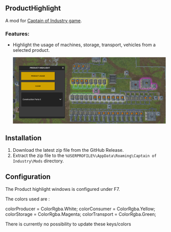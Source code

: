 ## ProductHighlight

A mod for [Captain of Industry game](https://www.captain-of-industry.com/).

### Features:

	
- Highlight the usage of machines, storage, transport, vehicles from a selected product.
	
	<img src="./images/ProductUsage.png" width="auto">


## Installation

1. Download the latest zip file from the GitHub Release.
2. Extract the zip file to the `%USERPROFILE%\AppData\Roaming\Captain of Industry\Mods` directory.

## Configuration

The Product highlight windows is configured under F7.

The colors used are : 


colorProducer = ColorRgba.White;
colorConsumer = ColorRgba.Yellow;
colorStorage = ColorRgba.Magenta;
colorTransport = ColorRgba.Green;

There is currently no possibility to update these keys/colors


